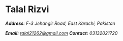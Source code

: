 # Talal Rizvi

***Address**: F-3 Jehangir Road, East Karachi, Pakistan*

***Email:** talal21262@gmail.com **Contact:** 03132021720*
